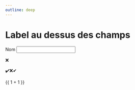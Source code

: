 ```yaml
---
outline: deep
---
```


# Label au dessus des champs

<div>
  <label>
    <span>Nom</span>
    <input type="text">
  </label>
</div>

:x:

:heavy_check_mark:❌✔

{{ 1 + 1 }}

<script setup>
import ExampleForm from './components/ExampleForm.vue'
</script>

<ExampleForm />
